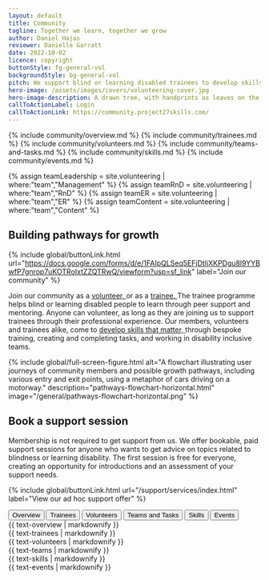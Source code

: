 ```yaml
---
layout: default
title: Community
tagline: Together we learn, together we grow
author: Daniel Hajas
reviewer: Danielle Garratt
date: 2022-10-02
licence: copyright
buttonStyle: fg-general-vol
backgroundStyle: bg-general-vol
pitch: We support blind or learning disabled trainees to develop skills that matter, through certifying their active involvement in training exercises and our community projects. Tasks are created by  industry professionals, leading small entrepreneurial teams of trainees, providing mentorship, and encouraging peer support.
hero-image: /assets/images/covers/volunteering-cover.jpg
hero-image-description: A drawn tree, with handprints as leaves on the branches.
callToActionLabel: Login
callToActionLink: https://community.project27skills.com/
---
```


{% include community/overview.md %}
{% include community/trainees.md %}
{% include community/volunteers.md %}
{% include community/teams-and-tasks.md %}
{% include community/skills.md %}
{% include community/events.md %}


{% assign teamLeadership = site.volunteering | where:"team","Management" %}
{% assign teamRnD = site.volunteering | where:"team","RnD" %}
{% assign teamER = site.volunteering | where:"team","ER" %}
{% assign teamContent = site.volunteering | where:"team","Content" %}

## Building pathways for growth

{% include global/buttonLink.html url="https://docs.google.com/forms/d/e/1FAIpQLSeq5EFjDtIjXKPDgu8l9YYBwfP7gnrop7uKOTRoIxtZZQTRwQ/viewform?usp=sf_link" label="Join our community" %}

Join our community as a 
<a href="#tab-volunteers" onClick="setTab('volunteers')">
volunteer,
</a>
 or as a 
 <a href="#tab-trainees" onClick="setTab('trainees')">
trainee.
</a>
The trainee programme helps blind or learning disabled people to learn through peer support and mentoring.
Anyone can volunteer, as long as they are joining us to support trainees through their professional experience. 
Our members, volunteers and trainees alike, come to 
<a href="#tab-skills" onClick="setTab('skills')">
develop skills that matter,
</a>
 through bespoke training, creating and completing tasks, and working in disability inclusive teams.

{% include global/full-screen-figure.html alt="A flowchart illustrating user journeys of community members and possible growth pathways, including various entry and exit points, using a metaphor of cars driving on a motorway." description="pathways-flowchart-horizontal.html" image="/general/pathways-flowchart-horizontal.png" %}

## Book a support session

Membership is not required to get support from us.
We offer bookable, paid support sessions for anyone who wants to get advice on topics related to blindness or learning disability.
The first session is free for everyone, creating an opportunity for introductions and an assessment of your support needs.

{% include global/buttonLink.html url="/support/services/index.html" label="View our ad hoc support offer" %}

<div role='tablist'>
  <button role='tab' id='tab-overview' aria-controls='tabpanel-overview' onClick="setTab('overview')">Overview</button>
  <button role='tab' id='tab-trainees' aria-controls='tabpanel-trainees' onClick="setTab('trainees')">Trainees</button>
  <button role='tab' id='tab-volunteers' aria-controls='tabpanel-volunteers' onClick="setTab('volunteers')">Volunteers</button>
  <button role='tab' id='tab-teams' aria-controls='tabpanel-teams' onClick="setTab('teams')">Teams and Tasks</button>
  <button role='tab' id='tab-skills' aria-controls='tabpanel-skills' onClick="setTab('skills')">Skills</button>
  <button role='tab' id='tab-events' aria-controls='tabpanel-events' onClick="setTab('events')">Events</button>
</div>

<div role='tabpanel' id='tabpanel-overview' aria-labelledby='tab-overview'>
  {{ text-overview | markdownify }}
</div>
<div role='tabpanel' id='tabpanel-trainees' aria-labelledby='tab-trainees'>
  {{ text-trainees | markdownify }}
</div>
<div role='tabpanel' id='tabpanel-volunteers' aria-labelledby='tab-volunteers'>
  {{ text-volunteers | markdownify }}
</div>
<div role='tabpanel' id='tabpanel-teams' aria-labelledby='tab-teams'>
  {{ text-teams | markdownify }}
</div>
<div role='tabpanel' id='tabpanel-skills' aria-labelledby='tab-skills'>
  {{ text-skills | markdownify }}
</div>
<div role='tabpanel' id='tabpanel-events' aria-labelledby='tab-events'>
  {{ text-events | markdownify }}
</div>

<script>

  setTab('overview');

  function setTab(tabName) {
    console.log(tabName);
    const allTabButtons = document.querySelectorAll('button[role=tab]');

    const tabButtonId = 'tab-' + tabName;
    const selectedTabButton = document.getElementById(tabButtonId);

    allTabButtons.forEach((tabButton) => {
      tabButton.setAttribute('aria-selected', false);
    });
    selectedTabButton.setAttribute('aria-selected', true);

    const allTabPanels = document.querySelectorAll('[role=tabpanel]');

    const tabPanelId = 'tabpanel-' + tabName;
    const selectedTabPanel = document.getElementById(tabPanelId);

    allTabPanels.forEach((tabPanel) => {
      tabPanel.setAttribute('hidden', true);
    });
    selectedTabPanel.removeAttribute('hidden');

    console.log(tabName, selectedTabButton, selectedTabPanel)
  }
</script>